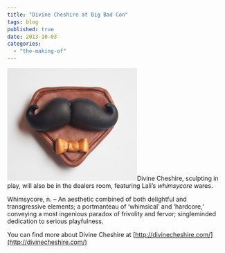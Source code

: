```yaml
---
title: "Divine Cheshire at Big Bad Con"
tags: blog
published: true
date: 2013-10-03
categories: 
  - "the-making-of"
---
```


[![divine_cheshire](/images/divine_cheshire-300x260.png)](/images/divine_cheshire.png)Divine Cheshire, sculpting in play, will also be in the dealers room, featuring Lali’s _whimsycore_ wares.

Whimsycore, n. – An aesthetic combined of both delightful and transgressive elements; a portmanteau of ‘whimsical’ and ‘hardcore,’ conveying a most ingenious paradox of frivolity and fervor; singleminded dedication to serious playfulness.

You can find more about Divine Cheshire at [http://divinecheshire.com/](http://divinecheshire.com/)
